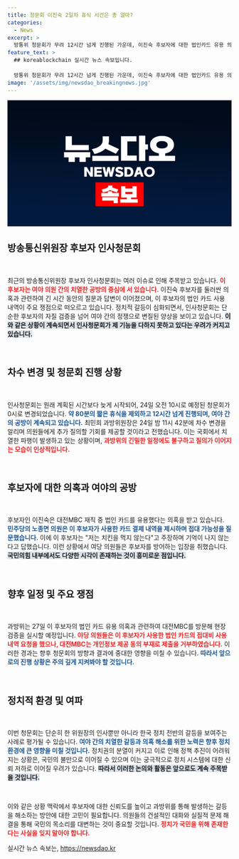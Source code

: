 ```yaml
---
title: 청문회 이진숙 2일차 휴식 시간은 총 얼마?
categories:
  - News
excerpt: >
  방통위 청문회가 무려 12시간 넘게 진행된 가운데, 이진숙 후보자에 대한 법인카드 유용 의혹이 중심 쟁점으로 떠올랐습니다. 여야는 날 선 공방 속에 추가 현장 검증을 예고했습니다. 클릭해 자세한 내용을 확인하세요!
feature_text: >
  ## koreablockchain 실시간 뉴스 속보입니다.

  방통위 청문회가 무려 12시간 넘게 진행된 가운데, 이진숙 후보자에 대한 법인카드 유용 의혹이 중심 쟁점으로 떠올랐습니다. 여야는 날 선 공방 속에 추가 현장 검증을 예고했습니다. 클릭해 자세한 내용을 확인하세요!
image: '/assets/img/newsdao_breakingnews.jpg'
---
```


<p><img src="/assets/img/newsdao_breakingnews.jpg" alt="koreablockchain 속보" /></p>

<h2 data-ke-size="size26">방송통신위원장 후보자 인사청문회</h2>

<p data-ke-size="size16">&nbsp;</p>

<p>최근의 방송통신위원장 후보자 인사청문회는 여러 이슈로 인해 주목받고 있습니다. <b><span style="color: #ee2323;">이 후보자는 여야 의원 간의 치열한 공방의 중심에 서 있습니다.</span></b> 이진숙 후보자를 둘러싼 의혹과 관련하여 긴 시간 동안의 질문과 답변이 이어졌으며, 이 후보자의 법인 카드 사용 내역이 주요 쟁점으로 떠오르고 있습니다. 정치적 갈등이 심화되면서, 인사청문회는 단순한 후보자의 자질 검증을 넘어 여야 간의 정쟁으로 변질된 양상을 보이고 있습니다. <b><span style="background-color: #21538527;">이와 같은 상황이 계속되면서 인사청문회가 제 기능을 다하지 못하고 있다는 우려가 커지고 있습니다.</span></b> </p>

<p data-ke-size="size16">&nbsp;</p>

<h2 data-ke-size="size26">차수 변경 및 청문회 진행 상황</h2>

<p data-ke-size="size16">&nbsp;</p>

<p>인사청문회는 원래 계획된 시간보다 늦게 시작되어, 24일 오전 10시로 예정된 청문회가 0시로 변경되었습니다. <b><span style="color: #1a5490;">약 80분의 짧은 휴식을 제외하고 12시간 넘게 진행되며, 여야 간의 공방이 계속되고 있습니다.</span></b> 최민희 과방위원장은 24일 밤 11시 42분에 차수 변경을 알리며 의원들에게 추가 질의할 기회를 제공할 것이라고 전했습니다. 이는 국회에서 치열한 파행이 발생하고 있는 상황이며, <b><span style="color: #ee2323;">과방위의 긴밀한 일정에도 불구하고 질의가 이어지는 모습이 인상적입니다.</span></b> </p>

<p data-ke-size="size16">&nbsp;</p>

<h2 data-ke-size="size26">후보자에 대한 의혹과 여야의 공방</h2>

<p data-ke-size="size16">&nbsp;</p>

<p>후보자인 이진숙은 대전MBC 재직 중 법인 카드를 유용했다는 의혹을 받고 있습니다. <b><span style="color: #1a5490;">민주당의 노종면 의원은 이 후보자가 사용한 카드 결제 내역을 제시하며 접대 가능성을 질문했습니다.</span></b> 이에 이 후보자는 "저는 치킨을 먹지 않는다"고 주장하며 기억이 나지 않는다고 답했습니다. 이런 상황에서 여당 의원들은 후보자를 방어하는 입장을 취했습니다. <b><span style="background-color: #21538527;">국민의힘 내부에서도 다양한 시각이 존재하는 것이 흥미로운 점입니다.</span></b> </p>

<p data-ke-size="size16">&nbsp;</p>

<h2 data-ke-size="size26">향후 일정 및 주요 쟁점</h2>

<p data-ke-size="size16">&nbsp;</p>

<p>과방위는 27일 이 후보자의 법인 카드 유용 의혹과 관련하여 대전MBC를 방문해 현장 검증을 실시할 예정입니다. <b><span style="color: #ee2323;">야당 의원들은 이 후보자가 사용한 법인 카드의 접대비 사용 내역 요청을 했으나, 대전MBC는 개인정보 제공 동의 부재로 제출을 거부하였습니다.</span></b> 이러한 경과는 향후 청문회의 방향과 결과에 중대한 영향을 미칠 수 있습니다. <b><span style="color: #1a5490;">따라서 앞으로의 진행 상황은 주의 깊게 지켜봐야 할 것입니다.</span></b> </p>

<p data-ke-size="size16">&nbsp;</p>

<h2 data-ke-size="size26">정치적 환경 및 여파</h2>

<p data-ke-size="size16">&nbsp;</p>

<p>이번 청문회는 단순히 한 위원장의 인사뿐만 아니라 한국 정치 전반의 갈등을 보여주는 사례로 평가될 수 있습니다. <b><span style="color: #1a5490;">여야 간의 치열한 갈등과 의혹 해소를 위한 노력은 향후 정치 환경에 큰 영향을 미칠 것입니다.</span></b> 정치권의 분열이 커지고 이로 인해 정책 추진이 어려워지는 상황은, 국민의 불만으로 이어질 수 있으며 이는 궁극적으로 정치 시스템에 대한 신뢰 저하로 이어질 우려가 있습니다. <b><span style="background-color: #21538527;">따라서 이러한 논의와 활동은 앞으로도 계속 주목받을 것입니다.</span></b> </p>

<p data-ke-size="size16">&nbsp;</p>

<p>이와 같은 상황 맥락에서 후보자에 대한 신뢰도를 높이고 과방위를 통해 발생하는 갈등을 해소하는 방안에 대한 고민이 필요합니다. 의원들의 건설적인 대화와 실질적 문제 해결을 통해 국민의 목소리를 대변하는 것이 중요할 것입니다. <b><span style="color: #ee2323;">정치가 국민을 위해 존재한다는 사실을 잊지 말아야 합니다.</span></b> </p>
실시간 뉴스 속보는, <a href="https://newsdao.kr" rel="dofollow">https://newsdao.kr</a>


